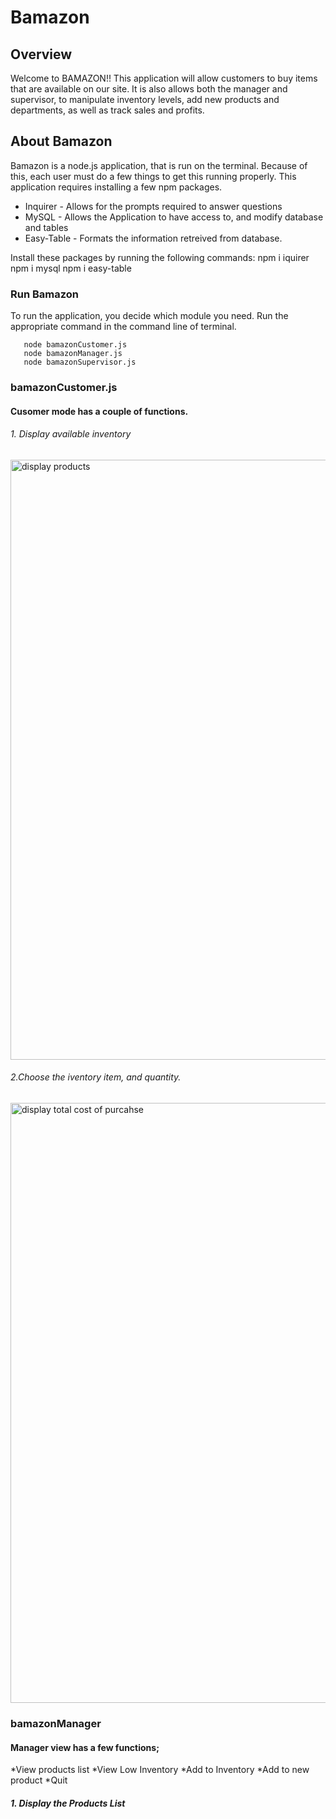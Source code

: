 
# Bamazon

## Overview

Welcome to BAMAZON!!  This application will allow customers to buy items that are available on our site.  It is also allows both the manager and supervisor, to manipulate inventory levels, add new products and departments, as well as track sales and profits.

## About Bamazon

Bamazon is a node.js application, that is run on the terminal.  Because of this, each user must do a few things to get this running properly.  This application requires installing a few npm packages.
* Inquirer - Allows for the prompts required to answer questions
* MySQL - Allows the Application to have access to, and modify database and tables
* Easy-Table - Formats the information retreived from database.
        
Install these packages by running the following commands:
      npm i iquirer
      npm i mysql
      npm i easy-table

### Run Bamazon

To run the application, you decide which module you need.  Run the appropriate command in the command line of terminal.
       
       node bamazonCustomer.js
       node bamazonManager.js
       node bamazonSupervisor.js
       
### bamazonCustomer.js

#### Cusomer mode has a couple of functions.  

###### 1. Display available inventory

<img width="960" alt="display products" src="https://user-images.githubusercontent.com/38961938/44629602-c17bda80-a91f-11e8-9329-111856b9b33f.png">

###### 2.Choose the iventory item, and quantity.

<img width="960" alt="display total cost of purcahse" src="https://user-images.githubusercontent.com/38961938/44629701-0e13e580-a921-11e8-8b25-97434b8f6039.png">

### bamazonManager

#### Manager view has a few functions; 
*View products list
*View Low Inventory
*Add to Inventory
*Add to new product
*Quit

##### 1.  Display the Products List 

